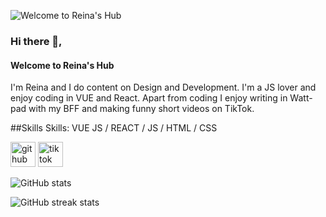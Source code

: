 ![Welcome to Reina's Hub](https://github.com/reinasuzu/reinasuzu/blob/master/banner.png)

### Hi there 👋,
#### Welcome to Reina's Hub
I'm Reina and I do content on Design and Development. I'm a JS lover and enjoy coding in VUE and React. Apart from coding I enjoy writing in Watt-pad with my BFF and making funny short videos on TikTok.

##Skills
Skills: VUE JS / REACT / JS / HTML / CSS

[<img src='https://cdn.jsdelivr.net/npm/simple-icons@3.0.1/icons/github.svg' alt='github' height='40'>](https://github.com/reinasuzu)  [<img src='https://cdn.jsdelivr.net/npm/simple-icons@3.0.1/icons/tiktok.svg' alt='tiktok' height='40'>](https://vt.tiktok.com/ZSJDPAD2B/)  

![GitHub stats](https://github-readme-stats.vercel.app/api?username=reinasuzu&show_icons=true&count_private=true)  

![GitHub streak stats](https://github-readme-streak-stats.herokuapp.com/?user=reinasuzu)  


